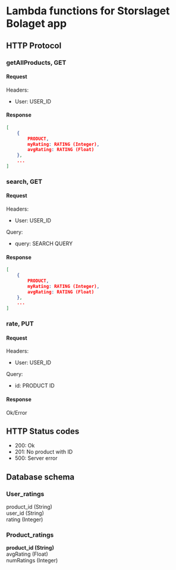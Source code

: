 # Lambda functions for Storslaget Bolaget app

## HTTP Protocol

### getAllProducts, GET
#### Request
Headers: 
- User: USER_ID

#### Response 
```json
[
	{
		PRODUCT,
		myRating: RATING (Integer),
		avgRating: RATING (Float)
	},
	...
]
```

### search, GET
#### Request
Headers: 
- User: USER_ID

Query:
- query: SEARCH QUERY

#### Response
```json
[
	{
		PRODUCT,
		myRating: RATING (Integer),
		avgRating: RATING (Float)
	},
	...
]
```

### rate, PUT
#### Request
Headers: 
- User: USER_ID

Query:
- id: PRODUCT ID

#### Response
Ok/Error

## HTTP Status codes
- 200: Ok
- 201: No product with ID
- 500: Server error

## Database schema
### User_ratings
product_id (String)\
user_id (String)\
rating (Integer)

### Product_ratings
**product_id (String)**\
avgRating (Float)\
numRatings (Integer)
